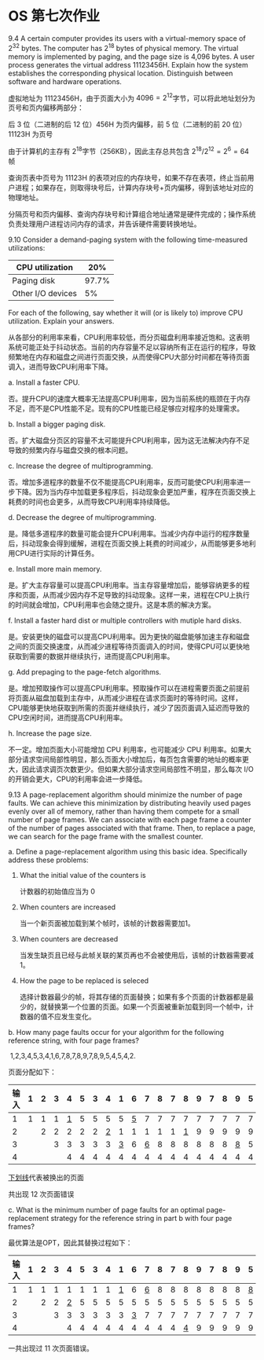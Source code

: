 # OS 第七次作业

9.4  A certain computer provides its users with a virtual-memory space of $2^{32}$ bytes. The computer has $2^{18}$ bytes of physical memory. The virtual memory is implemented by paging, and the page size is 4,096 bytes. A user process generates the virtual address 11123456H. Explain how the system establishes the corresponding physical location. Distinguish between software and hardware operations.

虚拟地址为 11123456H，由于页面大小为 $4096=2^{12}$字节，可以将此地址划分为页号和页内偏移两部分：

后 3 位（二进制的后 12 位）456H 为页内偏移，前 5 位（二进制的前 20 位）11123H 为页号

由于计算机的主存有 $2^{18}$字节（256KB），因此主存总共包含 $2^{18}/2^{12}=2^6=64$ 帧

查询页表中页号为 11123H 的表项对应的内存块号，如果不存在表项，终止当前用户进程；如果存在，则取得块号后，计算内存块号+页内偏移，得到该地址对应的物理地址。

分隔页号和页内偏移、查询内存块号和计算组合地址通常是硬件完成的；操作系统负责处理用户进程访问内存的请求，并告诉硬件需要转换地址。

9.10  Consider a demand-paging system with the following time-measured utilizations:

| CPU utilization   | 20%   |
| ----------------- | ----- |
| Paging disk       | 97.7% |
| Other I/O devices | 5%    |

For each of the following, say whether it will (or is likely to) improve CPU utilization. Explain your answers.

从各部分的利用率来看，CPU利用率较低，而分页磁盘利用率接近饱和。这表明系统可能正处于抖动状态。当前的内存容量不足以容纳所有正在运行的程序，导致频繁地在内存和磁盘之间进行页面交换，从而使得CPU大部分时间都在等待页面调入，进而导致CPU利用率下降。

a. Install a faster CPU.

否。提升CPU的速度大概率无法提高CPU利用率，因为当前系统的瓶颈在于内存不足，而不是CPU性能不足。现有的CPU性能已经足够应对程序的处理需求。

b. Install a bigger paging disk.

否。扩大磁盘分页区的容量不太可能提升CPU利用率，因为这无法解决内存不足导致的频繁内存与磁盘交换的根本问题。

c. Increase the degree of multiprogramming.

否。增加多道程序的数量不仅不能提高CPU利用率，反而可能使CPU利用率进一步下降。因为当内存中加载更多程序后，抖动现象会更加严重，程序在页面交换上耗费的时间也会更多，从而导致CPU利用率持续降低。

d. Decrease the degree of multiprogramming.

是。降低多道程序的数量可能会提升CPU利用率。当减少内存中运行的程序数量后，抖动现象会得到缓解，进程在页面交换上耗费的时间减少，从而能够更多地利用CPU进行实际的计算任务。

e. Install more main memory.

是。扩大主存容量可以提高CPU利用率。当主存容量增加后，能够容纳更多的程序和页面，从而减少因内存不足导致的抖动现象。这样一来，进程在CPU上执行的时间就会增加，CPU利用率也会随之提升。这是本质的解决方案。

f. Install a faster hard dist or multiple controllers with mutiple hard disks.

是。安装更快的磁盘可以提高CPU利用率。因为更快的磁盘能够加速主存和磁盘之间的页面交换速度，从而减少进程等待页面调入的时间，使得CPU可以更快地获取到需要的数据并继续执行，进而提高CPU利用率。

g. Add prepaging to the page-fetch algorithms.

是。增加预取操作可以提高CPU利用率。预取操作可以在进程需要页面之前提前将页面从磁盘加载到主存中，从而减少进程在请求页面时的等待时间。这样，CPU能够更快地获取到所需的页面并继续执行，减少了因页面调入延迟而导致的CPU空闲时间，进而提高CPU利用率。

h. Increase the page size.

不一定。增加页面大小可能增加 CPU 利用率，也可能减少 CPU 利用率。如果大部分请求空间局部性明显，那么页面大小增加后，每页包含需要的地址的概率更大，因此请求调页次数更少。但如果大部分请求空间局部性不明显，那么每次 I/O 的开销会更大，CPU的利用率会进一步降低。

  

9.13  A page-replacement algorithm should minimize the number of page faults. We can achieve this minimization by distributing heavily used pages evenly over all of memory, rather than having them compete for a small number of page frames. We can associate with each page frame a counter of the number of pages associated with that frame. Then, to replace a page, we can search for the page frame with the smallest counter.

a. Define a page-replacement algorithm using this basic idea. Specifically address these problems:

1. What the initial value of the counters is

   计数器的初始值应当为 0

2. When counters are increased

   当一个新页面被加载到某个帧时，该帧的计数器需要加1。

3. When counters are decreased

   当发生缺页且已经与此帧关联的某页再也不会被使用后，该帧的计数器需要减1。

4. How the page to be replaced is seleced

   选择计数器最少的帧，将其存储的页面替换；如果有多个页面的计数器都是最少的，就替换第一个位置的页面。如果一个页面被重新加载到同一个帧中，计数器的值不应发生变化。

b. How many page faults occur for your algorithm for the following reference string, with four page frames?

​        1,2,3,4,5,3,4,1,6,7,8,7,8,9,7,8,9,5,4,5,4,2.

页面分配如下：

| 输入 | 1    | 2    | 3    | 4        | 5    | 3    | 4        | 1        | 6        | 7        | 8    | 7    | 8        | 9    | 7    | 8    | 9        | 5    | 4    | 5    | 4        | 2    |
| ---- | ---- | ---- | ---- | -------- | ---- | ---- | -------- | -------- | -------- | -------- | ---- | ---- | -------- | ---- | ---- | ---- | -------- | ---- | ---- | ---- | -------- | ---- |
| 1    | 1    | 1    | 1    | <u>1</u> | 5    | 5    | 5        | 5        | <u>5</u> | 7        | 7    | 7    | 7        | 7    | 7    | 7    | 7        | 7    | 7    | 7    | <u>7</u> | 2    |
| 2    |      | 2    | 2    | 2        | 2    | 2    | <u>2</u> | 1        | 1        | 1        | 1    | 1    | <u>1</u> | 9    | 9    | 9    | 9        | 9    | 9    | 9    | 9        | 9    |
| 3    |      |      | 3    | 3        | 3    | 3    | 3        | <u>3</u> | 6        | <u>6</u> | 8    | 8    | 8        | 8    | 8    | 8    | <u>8</u> | 5    | 5    | 5    | 5        | 5    |
| 4    |      |      |      | 4        | 4    | 4    | 4        | 4        | 4        | 4        | 4    | 4    | 4        | 4    | 4    | 4    | 4        | 4    | 4    | 4    | 4        | 4    |

<u>下划线</u>代表被换出的页面

共出现 12 次页面错误

c. What is the minimum number of page faults for an optimal page-replacement strategy for the reference string in part b with four page frames?

最优算法是OPT，因此其替换过程如下：

| 输入 | 1    | 2    | 3    | 4        | 5    | 3    | 4    | 1        | 6        | 7        | 8    | 7    | 8        | 9    | 7    | 8    | 9    | 5        | 4    | 5    | 4        | 2    |
| ---- | ---- | ---- | ---- | -------- | ---- | ---- | ---- | -------- | -------- | -------- | ---- | ---- | -------- | ---- | ---- | ---- | ---- | -------- | ---- | ---- | -------- | ---- |
| 1    | 1    | 1    | 1    | 1        | 1    | 1    | 1    | <u>1</u> | 6        | <u>6</u> | 8    | 8    | 8        | 8    | 8    | 8    | 8    | <u>8</u> | 4    | 4    | 4        | 4    |
| 2    |      | 2    | 2    | <u>2</u> | 5    | 5    | 5    | 5        | 5        | 5        | 5    | 5    | 5        | 5    | 5    | 5    | 5    | 5        | 5    | 5    | 5        | 5    |
| 3    |      |      | 3    | 3        | 3    | 3    | 3    | 3        | <u>3</u> | 7        | 7    | 7    | 7        | 7    | 7    | 7    | 7    | 7        | 7    | 7    | <u>7</u> | 2    |
| 4    |      |      |      | 4        | 4    | 4    | 4    | 4        | 4        | 4        | 4    | 4    | <u>4</u> | 9    | 9    | 9    | 9    | 9        | 9    | 9    | 9        | 9    |

一共出现过 11 次页面错误。